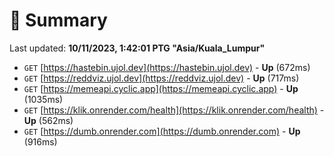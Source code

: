 # 📖 Summary
Last updated: **10/11/2023, 1:42:01 PTG "Asia/Kuala_Lumpur"**

- `GET` [https://hastebin.ujol.dev](https://hastebin.ujol.dev) - **Up** (672ms)
- `GET` [https://reddviz.ujol.dev](https://reddviz.ujol.dev) - **Up** (717ms)
- `GET` [https://memeapi.cyclic.app](https://memeapi.cyclic.app) - **Up** (1035ms)
- `GET` [https://klik.onrender.com/health](https://klik.onrender.com/health) - **Up** (562ms)
- `GET` [https://dumb.onrender.com](https://dumb.onrender.com) - **Up** (916ms)
